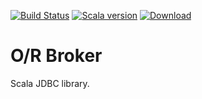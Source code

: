 [![Build Status](https://drone.io/github.com/nilskp/orbroker/status.png)](https://drone.io/github.com/nilskp/orbroker)
[![Scala version](https://img.shields.io/badge/scala-2.11-orange.svg)](http://www.scala-lang.org/api/2.11.6/)
[![Download](https://api.bintray.com/packages/nilskp/maven/ORBroker/images/download.svg) ](https://bintray.com/nilskp/maven/ORBroker/_latestVersion#files)

O/R Broker
==========

Scala JDBC library.
